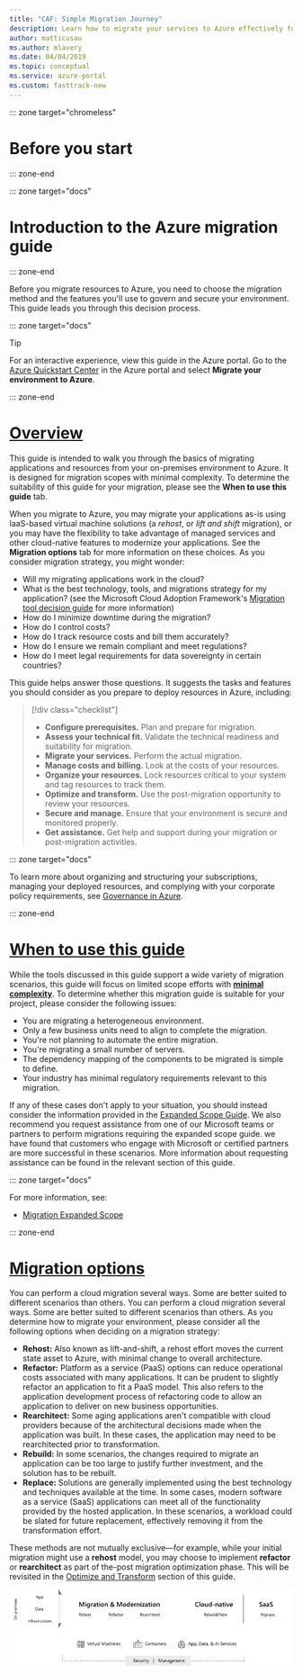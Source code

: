 ```yaml
---
title: "CAF: Simple Migration Journey"
description: Learn how to migrate your services to Azure effectively for your organization, with step-by-step guidance.
author: matticusau
ms.author: mlavery
ms.date: 04/04/2019
ms.topic: conceptual
ms.service: azure-portal
ms.custom: fasttrack-new
---
```


::: zone target="chromeless"

# Before you start

::: zone-end

::: zone target="docs"

# Introduction to the Azure migration guide

::: zone-end

Before you migrate resources to Azure, you need to choose the migration method and the features you'll use to govern and secure your environment. This guide leads you through this decision process.

::: zone target="docs"

> [!TIP]
> For an interactive experience, view this guide in the Azure portal. Go to the [Azure Quickstart Center](https://portal.azure.com/?feature.quickstart=true#blade/Microsoft_Azure_Resources/QuickstartCenterBlade) in the Azure portal and select **Migrate your environment to Azure**.

::: zone-end

# [Overview](#tab/Overview)

This guide is intended to walk you through the basics of migrating applications and resources from your on-premises environment to Azure. It is designed for migration scopes with minimal complexity. To determine the suitability of this guide for your migration, please see the **When to use this guide** tab.

When you migrate to Azure, you may migrate your applications as-is using IaaS-based virtual machine solutions (a *rehost*, or *lift and shift* migration), or you may have the flexibility to take advantage of managed services and other cloud-native features to modernize your applications. See the **Migration options** tab for more information on these choices. As you consider migration strategy, you might wonder:

- Will my migrating applications work in the cloud?
- What is the best technology, tools, and migrations strategy for my application? (see the Microsoft Cloud Adoption Framework's [Migration tool decision guide](migrate-decision-guide.md) for more information)
- How do I minimize downtime during the migration?
- How do I control costs?
- How do I track resource costs and bill them accurately?
- How do I ensure we remain compliant and meet regulations?
- How do I meet legal requirements for data sovereignty in certain countries?

This guide helps answer those questions. It suggests the tasks and features you should consider as you prepare to deploy resources in Azure, including:

> [!div class="checklist"]
>
> - **Configure prerequisites.** Plan and prepare for migration.
> - **Assess your technical fit.** Validate the technical readiness and suitability for migration.
> - **Migrate your services.** Perform the actual migration.
> - **Manage costs and billing.** Look at the costs of your resources.
> - **Organize your resources.** Lock resources critical to your system and tag resources to track them.
> - **Optimize and transform.** Use the post-migration opportunity to review your resources.
> - **Secure and manage.** Ensure that your environment is secure and monitored properly.
> - **Get assistance.** Get help and support during your migration or post-migration activities.

::: zone target="docs"

To learn more about  organizing and structuring your subscriptions, managing your deployed resources, and complying with your corporate policy requirements, see [Governance in Azure](/azure/security/governance-in-azure/).

::: zone-end

# [When to use this guide](#tab/WhenToUseThisGuide)

While the tools discussed in this guide support a wide variety of migration scenarios, this guide will focus on limited scope efforts with **<u>minimal complexity</u>**. To determine whether this migration guide is suitable for your project, please consider the following issues:

- You are migrating a heterogeneous environment.
- Only a few business units need to align to complete the migration.
- You're not planning to automate the entire migration.
- You're migrating a small number of servers.
- The dependency mapping of the components to be migrated is simple to define.
- Your industry has minimal regulatory requirements relevant to this migration.

If any of these cases don't apply to your situation, you should instead consider the information provided in the [Expanded Scope Guide](../expanded-scope/index.md). We also recommend you request assistance from one of our Microsoft teams or partners to perform migrations requiring the expanded scope guide. we have found that customers who engage with Microsoft or certified partners are more successful in these scenarios. More information about requesting assistance can be found in the relevant section of this guide.

::: zone target="docs"

For more information, see:

- [Migration Expanded Scope](../expanded-scope/index.md)

::: zone-end

# [Migration options](#tab/MigrationOptions)

You can perform a cloud migration several ways. Some are better suited to different scenarios than others. You can perform a cloud migration several ways. Some are better suited to different scenarios than others. As you determine how to migrate your environment, please consider all the following options when deciding on a migration strategy:

- **Rehost:** Also known as lift-and-shift, a rehost effort moves the current state asset to Azure, with minimal change to overall architecture.
- **Refactor:** Platform as a service (PaaS) options can reduce operational costs associated with many applications. It can be prudent to slightly refactor an application to fit a PaaS model. This also refers to the application development process of refactoring code to allow an application to deliver on new business opportunities.
- **Rearchitect:** Some aging applications aren't compatible with cloud providers because of the architectural decisions made when the application was built. In these cases, the application may need to be rearchitected prior to transformation.
- **Rebuild:** In some scenarios, the changes required to migrate an application can be too large to justify further investment, and the solution has to be rebuilt.
- **Replace:** Solutions are generally implemented using the best technology and techniques available at the time. In some cases, modern software as a service (SaaS) applications can meet all of the functionality provided by the hosted application. In these scenarios, a workload could be slated for future replacement, effectively removing it from the transformation effort.

These methods are not mutually exclusive&mdash;for example, while your initial migration might use a **rehost** model, you may choose to implement **refactor** or **rearchitect** as part of the-post migration optimization phase. This will be revisited in the [Optimize and Transform](optimize-and-transform.md) section of this guide.

![Infographic of the migration options](../../_images/migration/migration-options.png)
